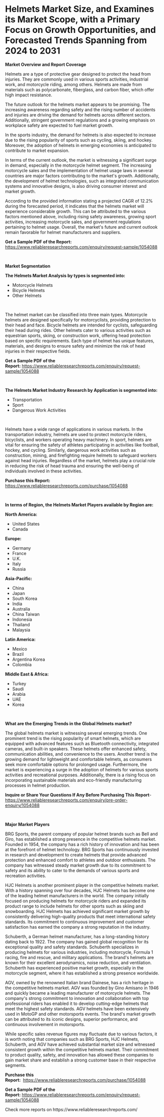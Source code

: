 <p><h1>Helmets Market Size, and Examines its Market Scope, with a Primary Focus on Growth Opportunities, and Forecasted Trends Spanning from 2024 to 2031</h1></p><p><strong>Market Overview and Report Coverage</strong></p>
<p><p>Helmets are a type of protective gear designed to protect the head from injuries. They are commonly used in various sports activities, industrial work, and motorcycle riding, among others. Helmets are made from materials such as polycarbonate, fiberglass, and carbon fiber, which offer high impact resistance.</p><p>The future outlook for the helmets market appears to be promising. The increasing awareness regarding safety and the rising number of accidents and injuries are driving the demand for helmets across different sectors. Additionally, stringent government regulations and a growing emphasis on workplace safety are expected to fuel market growth.</p><p>In the sports industry, the demand for helmets is also expected to increase due to the rising popularity of sports such as cycling, skiing, and hockey. Moreover, the adoption of helmets in emerging economies is anticipated to contribute to market expansion.</p><p>In terms of the current outlook, the market is witnessing a significant surge in demand, especially in the motorcycle helmet segment. The increasing motorcycle sales and the implementation of helmet usage laws in several countries are major factors contributing to the market's growth. Additionally, the development of helmet technologies, such as integrated communication systems and innovative designs, is also driving consumer interest and market growth.</p><p>According to the provided information stating a projected CAGR of 12.2% during the forecasted period, it indicates that the helmets market will experience considerable growth. This can be attributed to the various factors mentioned above, including rising safety awareness, growing sport activities, increasing motorcycle sales, and government regulations pertaining to helmet usage. Overall, the market's future and current outlook remain favorable for helmet manufacturers and suppliers.</p></p>
<p><strong>Get a Sample PDF of the Report:</strong> <a href="https://www.reliableresearchreports.com/enquiry/request-sample/1054088">https://www.reliableresearchreports.com/enquiry/request-sample/1054088</a></p>
<p>&nbsp;</p>
<p><strong>Market Segmentation</strong></p>
<p><strong>The Helmets Market Analysis by types is segmented into:</strong></p>
<p><ul><li>Motorcycle Helmets</li><li>Bicycle Helmets</li><li>Other Helmets</li></ul></p>
<p>&nbsp;</p>
<p><p>The helmet market can be classified into three main types. Motorcycle helmets are designed specifically for motorcyclists, providing protection to their head and face. Bicycle helmets are intended for cyclists, safeguarding their head during rides. Other helmets cater to various activities such as equestrian sports, skiing, or construction work, offering head protection based on specific requirements. Each type of helmet has unique features, materials, and designs to ensure safety and minimize the risk of head injuries in their respective fields.</p></p>
<p><strong>Get a Sample PDF of the Report:</strong>&nbsp;<a href="https://www.reliableresearchreports.com/enquiry/request-sample/1054088">https://www.reliableresearchreports.com/enquiry/request-sample/1054088</a></p>
<p>&nbsp;</p>
<p><strong>The Helmets Market Industry Research by Application is segmented into:</strong></p>
<p><ul><li>Transportation</li><li>Sport</li><li>Dangerous Work Activities</li></ul></p>
<p>&nbsp;</p>
<p><p>Helmets have a wide range of applications in various markets. In the transportation industry, helmets are used to protect motorcycle riders, bicyclists, and workers operating heavy machinery. In sport, helmets are vital for ensuring the safety of athletes participating in activities like football, hockey, and cycling. Similarly, dangerous work activities such as construction, mining, and firefighting require helmets to safeguard workers against head injuries. Regardless of the market, helmets play a crucial role in reducing the risk of head trauma and ensuring the well-being of individuals involved in these activities.</p></p>
<p><strong>Purchase this Report:</strong>&nbsp; <a href="https://www.reliableresearchreports.com/purchase/1054088">https://www.reliableresearchreports.com/purchase/1054088</a></p>
<p>&nbsp;</p>
<p><strong>In terms of Region, the Helmets Market Players available by Region are:</strong></p>
<p>
    <p> <strong> North America: </strong>
        <ul>
            <li>United States</li>
            <li>Canada</li>
        </ul>
        </p> 
    <p> <strong> Europe: </strong>
        <ul>
            <li>Germany</li>
            <li>France</li>
            <li>U.K.</li>
            <li>Italy</li>
            <li>Russia</li>
        </ul>
        </p> 
    <p> <strong> Asia-Pacific: </strong>
        <ul>
            <li>China</li>
            <li>Japan</li>
            <li>South Korea</li>
            <li>India</li>
            <li>Australia</li>
            <li>China Taiwan</li>
            <li>Indonesia</li>
            <li>Thailand</li>
            <li>Malaysia</li>
        </ul>
        </p> 
    <p> <strong> Latin America: </strong>
        <ul>
            <li>Mexico</li>
            <li>Brazil</li>
            <li>Argentina Korea</li>
            <li>Colombia</li>
        </ul>
        </p> 
    <p> <strong> Middle East & Africa: </strong>
        <ul>
            <li>Turkey</li>
            <li>Saudi</li>
            <li>Arabia</li>
            <li>UAE</li>
            <li>Korea</li>
        </ul>
    </p>
    </p>
<p>&nbsp;</p>
<p><strong>What are the Emerging Trends in the Global Helmets market?</strong></p>
<p><p>The global helmets market is witnessing several emerging trends. One prominent trend is the rising popularity of smart helmets, which are equipped with advanced features such as Bluetooth connectivity, integrated cameras, and built-in speakers. These helmets offer enhanced safety, communication abilities, and convenience to the users. Another trend is the growing demand for lightweight and comfortable helmets, as consumers seek more comfortable options for prolonged usage. Furthermore, the market is experiencing a surge in the adoption of helmets for various sports activities and recreational purposes. Additionally, there is a rising focus on incorporating sustainable materials and eco-friendly manufacturing processes in helmet production.</p></p>
<p><strong>Inquire or Share Your Questions If Any Before Purchasing This Report</strong>- <a href="https://www.reliableresearchreports.com/enquiry/pre-order-enquiry/1054088">https://www.reliableresearchreports.com/enquiry/pre-order-enquiry/1054088</a></p>
<p>&nbsp;</p>
<p><strong>Major Market Players</strong></p>
<p><p>BRG Sports, the parent company of popular helmet brands such as Bell and Giro, has established a strong presence in the competitive helmets market. Founded in 1954, the company has a rich history of innovation and has been at the forefront of helmet technology. BRG Sports has continuously invested in research and development to create helmets that provide advanced protection and enhanced comfort to athletes and outdoor enthusiasts. The company has witnessed steady market growth due to its commitment to safety and its ability to cater to the demands of various sports and recreation activities.</p><p>HJC Helmets is another prominent player in the competitive helmets market. With a history spanning over four decades, HJC Helmets has become one of the leading helmet manufacturers in the world. The company initially focused on producing helmets for motorcycle riders and expanded its product range to include helmets for other sports such as skiing and snowboarding. HJC Helmets has achieved significant market growth by consistently delivering high-quality products that meet international safety standards. Its commitment to continuous improvement and customer satisfaction has earned the company a strong reputation in the industry.</p><p>Schuberth, a German helmet manufacturer, has a long-standing history dating back to 1922. The company has gained global recognition for its exceptional quality and safety standards. Schuberth specializes in producing helmets for various industries, including motorcycle, Formula 1 racing, fire and rescue, and military applications. The brand's helmets are known for their excellent aerodynamics, noise reduction, and ventilation. Schuberth has experienced positive market growth, especially in the motorcycle segment, where it has established a strong presence worldwide.</p><p>AGV, owned by the renowned Italian brand Dainese, has a rich heritage in the competitive helmets market. AGV was founded by Gino Amisano in 1946 and quickly became a leading manufacturer of motorcycle helmets. The company's strong commitment to innovation and collaboration with top professional riders has enabled it to develop cutting-edge helmets that meet the highest safety standards. AGV helmets have been extensively used in MotoGP and other motorsports events. The brand's market growth can be attributed to its iconic designs, superior performance, and continuous involvement in motorsports.</p><p>While specific sales revenue figures may fluctuate due to various factors, it is worth noting that companies such as BRG Sports, HJC Helmets, Schuberth, and AGV have achieved substantial market size and witnessed consistent growth within the competitive helmets market. Their commitment to product quality, safety, and innovation has allowed these companies to gain market share and establish a strong customer base in their respective segments.</p></p>
<p><strong>Purchase this Report:</strong>&nbsp;&nbsp;<a href="https://www.reliableresearchreports.com/purchase/1054088">https://www.reliableresearchreports.com/purchase/1054088</a></p>
<p></p>
<p><strong>Get a Sample PDF of the Report:</strong>&nbsp;<a href="https://www.reliableresearchreports.com/enquiry/request-sample/1054088">https://www.reliableresearchreports.com/enquiry/request-sample/1054088</a></p>
<p>Check more reports on https://www.reliableresearchreports.com/</p>